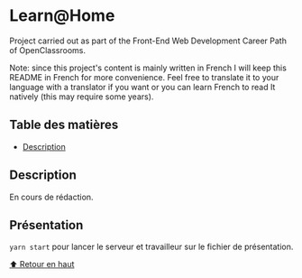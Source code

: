 # Learn@Home

Project carried out as part of the Front-End Web Development Career Path of OpenClassrooms.

Note: since this project's content is mainly written in French I will keep this README in French for more convenience. Feel free to translate it to your language with a translator if you want or you can learn French to read It natively (this may require some years).

## Table des matières

- [Description](#description)

## Description

En cours de rédaction.

## Présentation

`yarn start` pour lancer le serveur et travailleur sur le fichier de présentation.

[⬆ Retour en haut](#learnhome)
